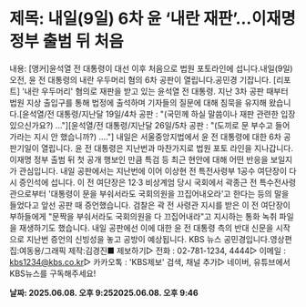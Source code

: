 # **제목: 내일(9일) 6차 윤 ‘내란 재판’…이재명 정부 출범 뒤 처음**

  내용: [앵커]윤석열 전 대통령이 대선 이후 처음으로 법원 포토라인에 섭니다.내일(9일) 오전, 윤 전 대통령의 내란 우두머리 혐의 6차 공판이 열립니다.공민경 기잡니다. [리포트] '내란 우두머리' 혐의로 재판을 받고 있는 윤석열 전 대통령. 지난 3차 공판 때부터 법원 지상 출입구를 통해 법정에 출석하며 기자들의 질문에 대해  침묵을 유지해 왔습니다.[윤석열/전 대통령/지난달 19일/4차 공판 : "(국민께 하실 말씀이나 재판 관련한 입장 있으신가요?) …"][윤석열/전 대통령/지난달 26일/5차 공판 : "(도끼로 문 부수고 들어가라는 지시 안 했습니까?) …."] 내일은 서울중앙지법에서 윤 전 대통령에 대한 6차 공판기일이 열립니다. 윤 전 대통령은  지난번과 마찬가지로  법원 포토 라인을 지나갑니다. 이재명 정부 출범 뒤 첫 공개 행보인 만큼  특검 등 최근 현안에 대해  어떤 반응을 보일지가 관심입니다. 내일 공판에서는 지난번에 이어 이상현 전 특전사령부 1공수 여단장이 다시 증인석에 섭니다. 이 전 여단장은 12·3 비상계엄 당시 국회에서 곽종근 전 특수전사령관으로부터 '대통령이 문을 부숴서라도 국회의원을 끄집어내오라'고 한다는 등의 말을 들었다고 앞선 공판 때 증언했습니다. 검찰은 곽 전 사령관 지시를 받은 이 전 여단장이 부하들에게 "문짝을 부숴서라도 국회의원을 다 끄집어내라"고 지시하는 통화 녹취 파일을 재생하기도 했습니다. 내일 공판에선  이에 대한 윤 전 대통령 측의  반대 신문을 시작으로  지난번 증언의 신빙성을 놓고  공방이 예상됩니다. KBS 뉴스 공민경입니다.영상편집:여동용/그래픽 제작:김경진■ 제보하기▷ 전화 : 02-781-1234, 4444▷ 이메일 : kbs1234@kbs.co.kr▷ 카카오톡 : 'KBS제보' 검색, 채널 추가▷ 네이버, 유튜브에서 KBS뉴스를 구독해주세요!

  **날짜: 2025.06.08. 오후 9:252025.06.08. 오후 9:46**